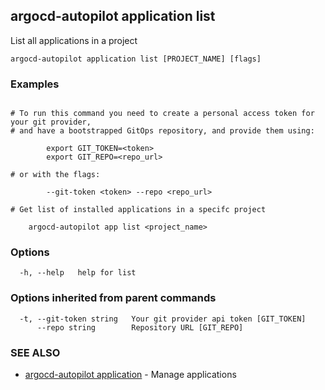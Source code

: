 ## argocd-autopilot application list

List all applications in a project

```
argocd-autopilot application list [PROJECT_NAME] [flags]
```

### Examples

```

# To run this command you need to create a personal access token for your git provider,
# and have a bootstrapped GitOps repository, and provide them using:

        export GIT_TOKEN=<token>
        export GIT_REPO=<repo_url>

# or with the flags:

        --git-token <token> --repo <repo_url>

# Get list of installed applications in a specifc project

    argocd-autopilot app list <project_name>

```

### Options

```
  -h, --help   help for list
```

### Options inherited from parent commands

```
  -t, --git-token string   Your git provider api token [GIT_TOKEN]
      --repo string        Repository URL [GIT_REPO]
```

### SEE ALSO

* [argocd-autopilot application](argocd-autopilot_application.md)	 - Manage applications

